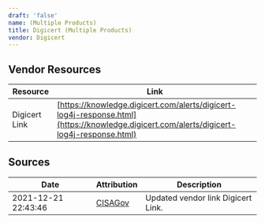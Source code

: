 ```yaml
---
draft: 'false'
name: (Multiple Products)
title: Digicert (Multiple Products)
vendor: Digicert
---
```


## Vendor Resources
| Resource | Link |
| --- | --- |
| Digicert Link | [https://knowledge.digicert.com/alerts/digicert-log4j-response.html](https://knowledge.digicert.com/alerts/digicert-log4j-response.html) |



## Sources
| Date | Attribution | Description |
| --- | --- | --- |
| 2021-12-21 22:43:46 | [CISAGov](https://raw.githubusercontent.com/cisagov/log4j-affected-db/develop/README.md) | Updated vendor link Digicert Link.  |

